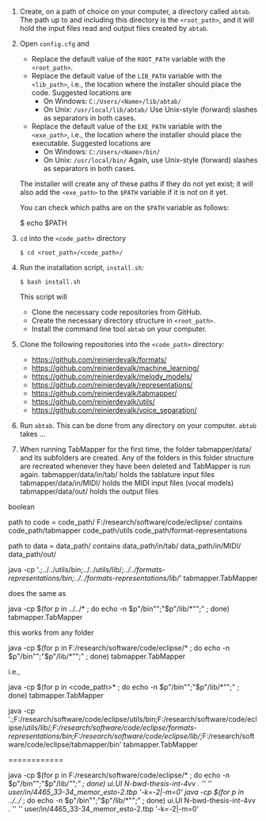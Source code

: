 1. Create, on a path of choice on your computer, a directory called `abtab`. The path up to and including this directory is the `<root_path>`, and it will hold the input files read and output files created by `abtab`.

2. Open `config.cfg` and
   - Replace the default value of the `ROOT_PATH` variable with the `<root_path>`.
   - Replace the default value of the `LIB_PATH` variable with the `<lib_path>`, i.e., the location where the installer should place the code. Suggested locations are
     - On Windows: `C:/Users/<Name>/lib/abtab/`   
     - On Unix: `/usr/local/lib/abtab/`
   Use Unix-style (forward) slashes as separators in both cases. 
   - Replace the default value of the `EXE_PATH` variable with the `<exe_path>`, i.e., the location where the installer should place the executable. Suggested locations are 
     - On Windows: `C:/Users/<Name>/bin/`
     - On Unix: `/usr/local/bin/`
   Again, use Unix-style (forward) slashes as separators in both cases.

   The installer will create any of these paths if they do not yet exist; it will also add the `<exe_path>` to the `$PATH` variable if it is not on it yet.     

   You can check which paths are on the `$PATH` variable as follows:

      $ echo $PATH

3. `cd` into the `<code_path>` directory

       $ cd <root_path>/<code_path>/

4. Run the installation script, `install.sh`:

       $ bash install.sh

   This script will 
   - Clone the necessary code repositories from GitHub.
   - Create the necessary directory structure in `<root_path>`.
   - Install the command line tool `abtab` on your computer. 


1. Clone the following repositories into the `<code_path>` directory:
   - https://github.com/reinierdevalk/formats/
   - https://github.com/reinierdevalk/machine_learning/
   - https://github.com/reinierdevalk/melody_models/
   - https://github.com/reinierdevalk/representations/
   - https://github.com/reinierdevalk/tabmapper/
   - https://github.com/reinierdevalk/utils/
   - https://github.com/reinierdevalk/voice_separation/
  




5. Run `abtab`. This can be done from any directory on your computer.
   `abtab` takes ...


 

 
5. When running TabMapper for the first time, the folder tabmapper/data/ and 
   its subfolders are created. Any of the folders in this folder structure are 
   recreated whenever they have been deleted and TabMapper is run again. 
   tabmapper/data/in/tab/	holds the tablature input files
   tabmapper/data/in/MIDI/	holds the MIDI input files (vocal models)
   tabmapper/data/out/		holds the output files


boolean

path to code = 	code_path/				F:/research/software/code/eclipse/
contains	code_path/tabmapper
		code_path/utils
		code_path/format-representations

path to data = 	data_path/
contains	data_path/in/tab/
		data_path/in/MIDI/
		data_path/out/ 




java -cp '.;../../utils/bin;../../utils/lib/*;../../formats-representations/bin;../../formats-representations/lib/*' tabmapper.TabMapper

does the same as

java -cp $(for p in ../../* ; do echo -n $p"/bin"";"$p"/lib/*"";" ; done) tabmapper.TabMapper

this works from any folder

java -cp $(for p in F:/research/software/code/eclipse/* ; do echo -n $p"/bin"";"$p"/lib/*"";" ; done) tabmapper.TabMapper

i.e., 

java -cp $(for p in <code_path>* ; do echo -n $p"/bin"";"$p"/lib/*"";" ; done) tabmapper.TabMapper

java -cp '.;F:/research/software/code/eclipse/utils/bin;F:/research/software/code/eclipse/utils/lib/*;F:/research/software/code/eclipse/formats-representations/bin;F:/research/software/code/eclipse/lib/*;F:/research/software/code/eclipse/tabmapper/bin' tabmapper.TabMapper



============

java -cp $(for p in F:/research/software/code/eclipse/* ; do echo -n $p"/bin"";"$p"/lib/*"";" ; done) ui.UI N-bwd-thesis-int-4vv . '' '' user/in/4465_33-34_memor_esto-2.tbp '-k=-2|-m=0'
java -cp $(for p in ../../* ; do echo -n $p"/bin"";"$p"/lib/*"";" ; done) ui.UI N-bwd-thesis-int-4vv . '' '' user/in/4465_33-34_memor_esto-2.tbp '-k=-2|-m=0'